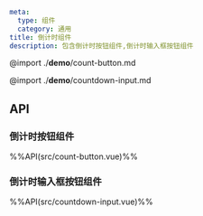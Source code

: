 ```yaml
meta:
  type: 组件
  category: 通用
title: 倒计时组件
description: 包含倒计时按钮组件,倒计时输入框按钮组件
```

@import ./__demo__/count-button.md

@import ./__demo__/countdown-input.md

## API

### 倒计时按钮组件
%%API(src/count-button.vue)%%

### 倒计时输入框按钮组件
%%API(src/countdown-input.vue)%%
